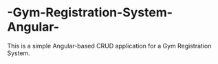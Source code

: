 # -Gym-Registration-System-Angular-
This is a simple Angular-based CRUD application for a Gym Registration System.
